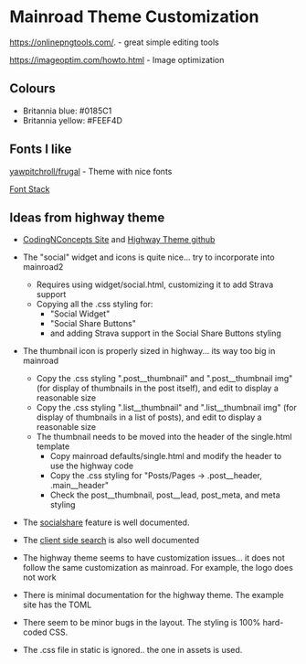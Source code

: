 # Mainroad Theme Customization

https://onlinepngtools.com/. - great simple editing tools

https://imageoptim.com/howto.html - Image optimization

## Colours

* Britannia blue:  #0185C1
* Britannia yellow: #FEEF4D

## Fonts I like

[yawpitchroll/frugal](https://github.com/yawpitchroll/frugal) - Theme with nice fonts

[Font Stack](https://www.lifewire.com/font-stack-definition-3467414#:~:text=A%20font%20stack%20is%20a,as%20a%20font%20not%20loading.)

## Ideas from highway theme

* [CodingNConcepts Site](https://codingnconcepts.com/) and [Highway Theme github](https://github.com/ashishlahoti/hugo-theme-highway)

* The "social" widget and icons is quite nice... try to incorporate into mainroad2
  * Requires using widget/social.html, customizing it to add Strava support
  * Copying all the .css styling for:
    * "Social Widget"
    * "Social Share Buttons"
    * and adding Strava support in the Social Share Buttons styling
* The thumbnail icon is properly sized in highway... its way too big in mainroad
  * Copy the .css styling ".post__thumbnail" and ".post__thumbnail img" (for display of thumbnails in the post itself), and edit to display a reasonable size
  * Copy the .css styling ".list__thumbnail" and ".list__thumbnail img"  (for display of thumbnails in a list of posts), and edit to display a reasonable size
  * The thumbnail needs to be moved into the header of the single.html template
    * Copy mainroad defaults/single.html and modify the header to use the highway code
    * Copy the .css styling for "Posts/Pages -> .post__header, .main__header"
    * Check the post__thumbnail, post__lead, post_meta, and meta styling
* The [socialshare](https://codingnconcepts.com/hugo/social-icons-hugo/) feature is well documented.
* The [client side search](https://codingnconcepts.com/hugo/client-side-search-engine-hugo/) is also well documented

* The highway theme seems to have customization issues... it does not follow the same customization as mainroad. For example, the logo does not work
* There is minimal documentation for the highway theme. The example site has the TOML
* There seem to be minor bugs in the layout. The styling is 100% hard-coded CSS.
* The .css file in static is ignored.. the one in assets is used.
